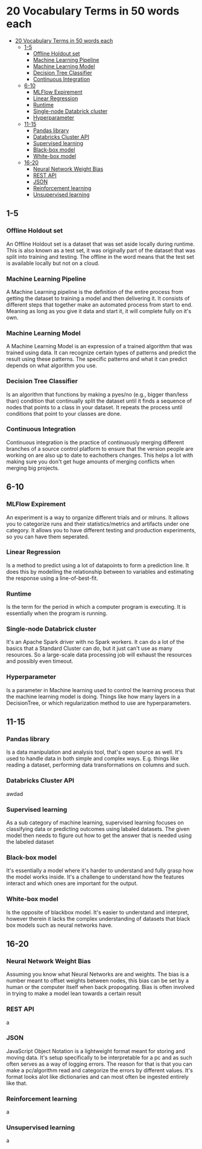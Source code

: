 # 20 Vocabulary Terms in 50 words each

- [20 Vocabulary Terms in 50 words each](#20-vocabulary-terms-in-50-words-each)
  - [1-5](#1-5)
    - [Offline Holdout set](#offline-holdout-set)
    - [Machine Learning Pipeline](#machine-learning-pipeline)
    - [Machine Learning Model](#machine-learning-model)
    - [Decision Tree Classifier](#decision-tree-classifier)
    - [Continuous Integration](#continuous-integration)
  - [6-10](#6-10)
    - [MLFlow Expirement](#mlflow-expirement)
    - [Linear Regression](#linear-regression)
    - [Runtime](#runtime)
    - [Single-node Databrick cluster](#single-node-databrick-cluster)
    - [Hyperparameter](#hyperparameter)
  - [11-15](#11-15)
    - [Pandas library](#pandas-library)
    - [Databricks Cluster API](#databricks-cluster-api)
    - [Supervised learning](#supervised-learning)
    - [Black-box model](#black-box-model)
    - [White-box model](#white-box-model)
  - [16-20](#16-20)
    - [Neural Network Weight Bias](#neural-network-weight-bias)
    - [REST API](#rest-api)
    - [JSON](#json)
    - [Reinforcement learning](#reinforcement-learning)
    - [Unsupervised learning](#unsupervised-learning)

## 1-5

### Offline Holdout set

An Offline Holdout set is a dataset that was set aside locally during runtime. This is also known as a test set, it was originally part of the dataset that was split into training and testing. The offline in the word means that the test set is available locally but not on a cloud.

### Machine Learning Pipeline

A Machine Learning pipeline is the definition of the entire process from getting the dataset to training a model and then delivering it. It consists of different steps that together make an automated process from start to end. Meaning as long as you give it data and start it, it will complete fully on it's own.

### Machine Learning Model

A Machine Learning Model is an expression of a trained algorithm that was trained using data. It can recognize certain types of patterns and predict the result using these patterns.
The specific patterns and what it can predict depends on what algorithm you use.

### Decision Tree Classifier

Is an algorithm that functions by making a pyes/no (e.g., bigger than/less than) condition that continually split the dataset until it finds a sequence of nodes that points to a class in your dataset.
It repeats the process until conditions that point to your classes are done.

### Continuous Integration

Continuous integration is the practice of continuously merging different branches of a source control platform to ensure that the version people are working on are also up to date to eachothers changes.
This helps a lot with making sure you don't get huge amounts of merging conflicts when merging big projects.

## 6-10

### MLFlow Expirement

An experiment is a way to organize different trials and or mlruns.
It allows you to categorize runs and their statistics/metrics and artifacts under one category.
It allows you to have different testing and production experiments, so you can have them seperated.

### Linear Regression

Is a method to predict using a lot of datapoints to form a prediction line.
It does this by modelling the relationship between to variables and estimating the response using a line-of-best-fit.

### Runtime

Is the term for the period in which a computer program is executing.
It is essentially when the program is running.

### Single-node Databrick cluster

It's an Apache Spark driver with no Spark workers.
It can do a lot of the basics that a Standard Cluster can do, but it just can't use as many resources.
So a large-scale data processing job will exhaust the resources and possibly even timeout.

### Hyperparameter

Is a parameter in Machine learning used to control the learning process that the machine learning model is doing.
Things like how many layers in a DecisionTree, or which regularization method to use are hyperparameters.

## 11-15

### Pandas library

Is a data manipulation and analysis tool, that's open source as well. It's used to handle data in both simple and complex ways. E.g. things like reading a dataset, performing data transformations on columns and such.

### Databricks Cluster API

awdad

### Supervised learning

As a sub category of machine learning, supervised learning focuses on classifying data or predicting outcomes using labaled datasets. The given model then needs to figure out how to get the answer that is needed using the labeled dataset

### Black-box model

It's essentially a model where it's harder to understand and fully grasp how the model works inside. It's a challenge to understand how the features interact and which ones are important for the output.

### White-box model

Is the opposite of blackbox model. It's easier to understand and interpret, however therein it lacks the complex understanding of datasets that black box models such as neural networks have.

## 16-20

### Neural Network Weight Bias

Assuming you know what Neural Networks are and weights. The bias is a number meant to offset weights between nodes, this bias can be set by a human or the computer itself when back propogating. Bias is often involved in trying to make a model lean towards a certain result

### REST API

a

### JSON

JavaScript Object Notation is a lightweight format meant for storing and moving data. It's setup specifically to be interpretable for a pc and as such often serves as a way of logging errors. The reason for that is that you can make a pc/algorithm read and categorize the errors by different values. It's format looks alot like dictionaries and can most often be ingested entirely like that.

### Reinforcement learning

a

### Unsupervised learning

a
